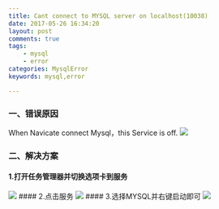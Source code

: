 ```yaml
---
title: Cant connect to MYSQL server on localhost(10038)
date: 2017-05-26 16:34:20
layout: post
comments: true
tags:
	- mysql
	- error
categories: MysqlError
keywords: mysql,error

---
```

### 一、错误原因
When Navicate connect Mysql，this Service is off.
<img src="/imgs/mysqlErrorNotConnect.png" />
<!--more-->
### 二、解决方案
#### 1.打开任务管理器并切换选项卡到服务
<img src="/imgs/taskManage.png" />
#### 2.点击服务
<img src="/imgs/service.png" />
#### 3.选择MYSQL并右键启动即可
<img src="/imgs/allService.png" />